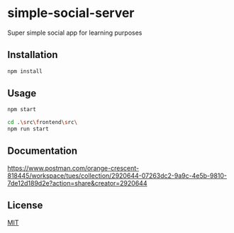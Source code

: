 # simple-social-server

Super simple social app for learning purposes


## Installation

```bash
npm install
```

## Usage

```bash
npm start
``` 

```bash
cd .\src\frontend\src\
npm run start
``` 

## Documentation

https://www.postman.com/orange-crescent-818445/workspace/tues/collection/2920644-07263dc2-9a9c-4e5b-9810-7de12d189d2e?action=share&creator=2920644

## License
[MIT](https://choosealicense.com/licenses/mit/)